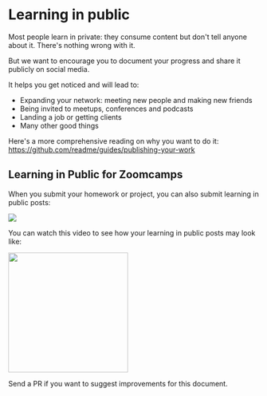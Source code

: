 # Learning in public

Most people learn in private: they consume content but don't tell
anyone about it. There's nothing wrong with it.

But we want to encourage you to document your progress and
share it publicly on social media.

It helps you get noticed and will lead to:

* Expanding your network: meeting new people and making new friends
* Being invited to meetups, conferences and podcasts
* Landing a job or getting clients
* Many other good things

Here's a more comprehensive reading on why you want to do it: <https://github.com/readme/guides/publishing-your-work>

## Learning in Public for Zoomcamps

When you submit your homework or project, you can also submit
learning in public posts:

<img src="./images/learning-in-public-links.png" />

You can watch this video to see how your learning in public posts may look like:

<a href="https://www.loom.com/share/710e3297487b409d94df0e8da1c984ce" target="_blank">
    <img src="./images/learning-in-public.png" height="240" />
</a>

Send a PR if you want to suggest improvements for this document.
